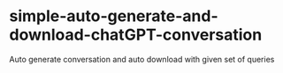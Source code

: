 # simple-auto-generate-and-download-chatGPT-conversation
Auto generate conversation and auto download with given set of queries
